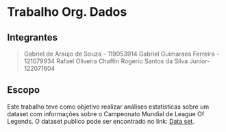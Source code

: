 # Trabalho Org. Dados

## Integrantes

> Gabriel de Araujo de Souza - 119053914
> Gabriel Guimaraes Ferreira - 121079934
> Rafael Oliveira Chaffin
> Rogerio Santos da Silva Junior- 122071604

## Escopo

Este trabalho teve como objetivo realizar análises estatísticas sobre um dataset com informações sobre o Campeonato Mundial de League Of Legends. O dataset publico pode ser encontrado no link: [Data set](https://www.kaggle.com/datasets/anmatngu/league-of-legends-worlds-2024-swiss-stage-stats).
